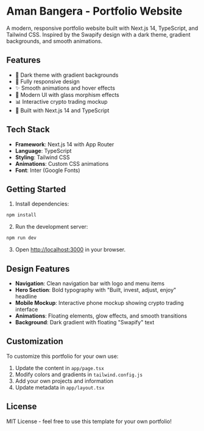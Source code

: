# Aman Bangera - Portfolio Website

A modern, responsive portfolio website built with Next.js 14, TypeScript, and Tailwind CSS. Inspired by the Swapify design with a dark theme, gradient backgrounds, and smooth animations.

## Features

- 🌙 Dark theme with gradient backgrounds
- 📱 Fully responsive design
- ✨ Smooth animations and hover effects
- 🎨 Modern UI with glass morphism effects
- 📊 Interactive crypto trading mockup
- 🚀 Built with Next.js 14 and TypeScript

## Tech Stack

- **Framework**: Next.js 14 with App Router
- **Language**: TypeScript
- **Styling**: Tailwind CSS
- **Animations**: Custom CSS animations
- **Font**: Inter (Google Fonts)

## Getting Started

1. Install dependencies:
```bash
npm install
```

2. Run the development server:
```bash
npm run dev
```

3. Open [http://localhost:3000](http://localhost:3000) in your browser.

## Design Features

- **Navigation**: Clean navigation bar with logo and menu items
- **Hero Section**: Bold typography with "Built, invest, adjust, enjoy" headline
- **Mobile Mockup**: Interactive phone mockup showing crypto trading interface
- **Animations**: Floating elements, glow effects, and smooth transitions
- **Background**: Dark gradient with floating "Swapify" text

## Customization

To customize this portfolio for your own use:

1. Update the content in `app/page.tsx`
2. Modify colors and gradients in `tailwind.config.js`
3. Add your own projects and information
4. Update metadata in `app/layout.tsx`

## License

MIT License - feel free to use this template for your own portfolio!

